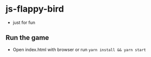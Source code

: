 # js-flappy-bird

- just for fun

## Run the game

- Open index.html with browser or run `yarn install && yarn start`
